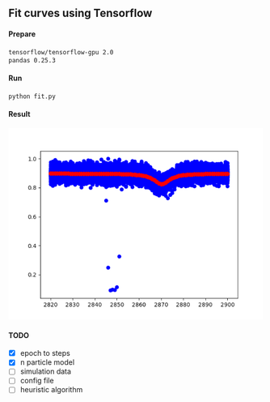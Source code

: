 ## Fit curves using Tensorflow

#### Prepare

```
tensorflow/tensorflow-gpu 2.0
pandas 0.25.3
```

#### Run

```
python fit.py
```

#### Result

![](./Figure_1.png)

#### TODO

- [x] epoch to steps
- [x] n particle model
- [ ] simulation data
- [ ] config file
- [ ] heuristic algorithm